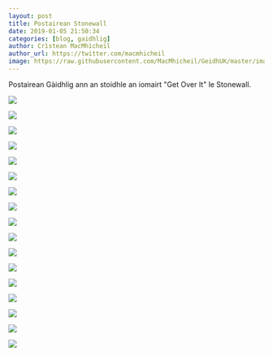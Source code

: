 ```yaml
---
layout: post
title: Postairean Stonewall
date: 2019-01-05 21:50:34
categories: [blog, gaidhlig]
author: Crìstean MacMhìcheil
author_url: https://twitter.com/macmhicheil
image: https://raw.githubusercontent.com/MacMhicheil/GeidhUK/master/images/2019-01-05-postairean-stonewall-geidh.png
---
```


Postairean Gàidhlig ann an stoidhle an iomairt "Get Over It" le Stonewall.

<!--more-->

![](https://raw.githubusercontent.com/MacMhicheil/GeidhUK/master/images/2019-01-05-postairean-stonewall-co-sheorsach.png)

![](https://raw.githubusercontent.com/MacMhicheil/GeidhUK/master/images/2019-01-05-postairean-stonewall-da-sheorsach.png)

![](https://raw.githubusercontent.com/MacMhicheil/GeidhUK/master/images/2019-01-05-postairean-stonewall-far-ghneitheach.png)

![](https://raw.githubusercontent.com/MacMhicheil/GeidhUK/master/images/2019-01-05-postairean-stonewall-ioma-ghneitheach.png)

![](https://raw.githubusercontent.com/MacMhicheil/GeidhUK/master/images/2019-01-05-postairean-stonewall-ioma-sheorsach.png)

![](https://raw.githubusercontent.com/MacMhicheil/GeidhUK/master/images/2019-01-05-postairean-stonewall-leasbach.png)

![](https://raw.githubusercontent.com/MacMhicheil/GeidhUK/master/images/2019-01-05-postairean-stonewall-leth-ghneitheach.png)

![](https://raw.githubusercontent.com/MacMhicheil/GeidhUK/master/images/2019-01-05-postairean-stonewall-leth-sheorsach.png)

![](https://raw.githubusercontent.com/MacMhicheil/GeidhUK/master/images/2019-01-05-postairean-stonewall-neo-bhinearaidh.png)

![](https://raw.githubusercontent.com/MacMhicheil/GeidhUK/master/images/2019-01-05-postairean-stonewall-neo-ghneitheach.png)

![](https://raw.githubusercontent.com/MacMhicheil/GeidhUK/master/images/2019-01-05-postairean-stonewall-neo-romansach.png)

![](https://raw.githubusercontent.com/MacMhicheil/GeidhUK/master/images/2019-01-05-postairean-stonewall-neo-sheorsach.png)

![](https://raw.githubusercontent.com/MacMhicheil/GeidhUK/master/images/2019-01-05-postairean-stonewall-pan-ghneitheach.png)

![](https://raw.githubusercontent.com/MacMhicheil/GeidhUK/master/images/2019-01-05-postairean-stonewall-pan-sheorsach.png)

![](https://raw.githubusercontent.com/MacMhicheil/GeidhUK/master/images/2019-01-05-postairean-stonewall-queer.png)

![](https://raw.githubusercontent.com/MacMhicheil/GeidhUK/master/images/2019-01-05-postairean-stonewall-tar-ghneitheach.png)

![](https://raw.githubusercontent.com/MacMhicheil/GeidhUK/master/images/2019-01-05-postairean-stonewall-tar-sheorsach.png)
